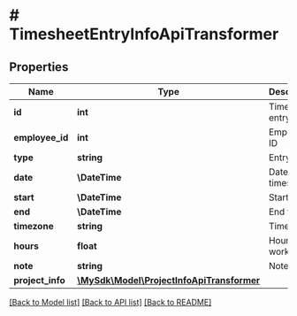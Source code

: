 # # TimesheetEntryInfoApiTransformer

## Properties

Name | Type | Description | Notes
------------ | ------------- | ------------- | -------------
**id** | **int** | Timesheet entry ID | [optional]
**employee_id** | **int** | Employee ID | [optional]
**type** | **string** | Entry type | [optional]
**date** | **\DateTime** | Date of the timesheet | [optional]
**start** | **\DateTime** | Start time | [optional]
**end** | **\DateTime** | End time | [optional]
**timezone** | **string** | Timezone | [optional]
**hours** | **float** | Hours worked | [optional]
**note** | **string** | Note | [optional]
**project_info** | [**\MySdk\Model\ProjectInfoApiTransformer**](ProjectInfoApiTransformer.md) |  | [optional]

[[Back to Model list]](../../README.md#models) [[Back to API list]](../../README.md#endpoints) [[Back to README]](../../README.md)
